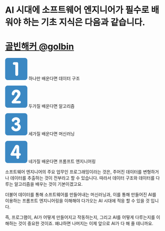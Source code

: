 # AI 시대에 소프트웨어 엔지니어가 필수로 배워야 하는 기초 지식은 다음과 같습니다.


# **[골빈해커  @golbin](https://twitter.com/golbin)**
![](Assets/31-20e3.svg) 하나만 배운다면 데이터 구조

![](Assets/32-20e3.svg) 두가질 배운다면 알고리즘

![](Assets/33-20e3.svg) 세가질 배운다면 머신러닝

![](Assets/34-20e3.svg) 네가질 배운다면 프롬프트 엔지니어링

소프트웨어 엔지니어의 주요 업무인 프로그래밍이라는 것은, 주어진 데이터를 변형하거나 데이터를 추출하는 것이 전부라고 할 수 있습니다. 따라서 데이터 구조와 데이터를 다루는 알고리즘을 배우는 것이 기본이겠고요.

더불어 데이터를 통해 소프트웨어를 만들어내는 머신러닝과, 이를 통해 만들어진 AI를 이용하는 프롬프트 엔지니어링을 이해해야 다가오는 AI 시대에 적응 할 수 있을 것 입니다.

즉, 프로그램이, AI가 어떻게 만들어지고 작동하는지, 그리고 AI를 어떻게 다루는지를 이해하는 것이 중요한 것이죠. 왜냐하면 나머지는 이제 앞으로 AI가 다 해 줄 테니까요.
